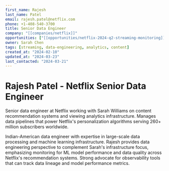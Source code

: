 ```yaml
---
first_name: Rajesh
last_name: Patel
email: rajesh.patel@netflix.com
phone: +1-408-540-3700
title: Senior Data Engineer
company: "[[companies/netflix]]"
opportunities: ["[[opportunities/netflix-2024-q2-streaming-monitoring]]"]
owner: Sarah Chen
tags: [streaming, data-engineering, analytics, content]
created_at: "2024-02-10"
updated_at: "2024-03-23"
last_contacted: "2024-03-21"
---
```


# Rajesh Patel - Netflix Senior Data Engineer

Senior data engineer at Netflix working with Sarah Williams on content recommendation systems and viewing analytics infrastructure. Manages data pipelines that power Netflix's personalization algorithms serving 260+ million subscribers worldwide.

Indian-American data engineer with expertise in large-scale data processing and machine learning infrastructure. Rajesh provides data engineering perspective to complement Sarah's infrastructure focus, emphasizing monitoring for ML model performance and data quality across Netflix's recommendation systems. Strong advocate for observability tools that can track data lineage and model performance metrics.